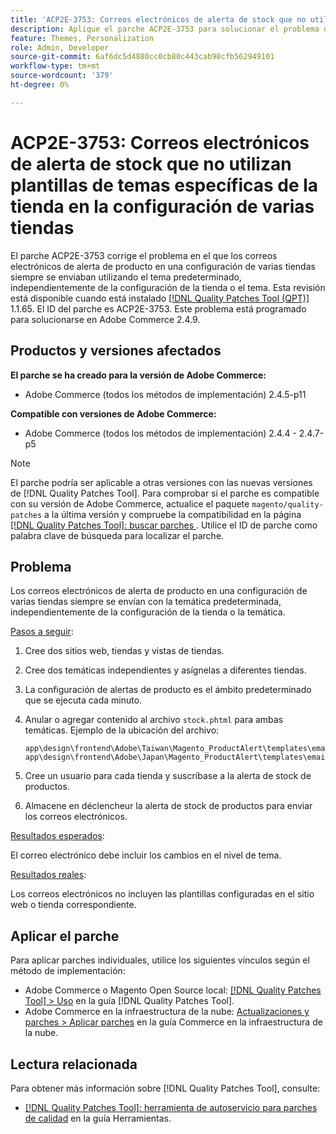 ```yaml
---
title: 'ACP2E-3753: Correos electrónicos de alerta de stock que no utilizan plantillas de temas específicas de la tienda en la configuración de varias tiendas'
description: Aplique el parche ACP2E-3753 para solucionar el problema de Adobe Commerce, donde los correos electrónicos de alerta de productos en una configuración de varias tiendas siempre se envían con la temática predeterminada, independientemente de la configuración de la tienda o el tema.
feature: Themes, Personalization
role: Admin, Developer
source-git-commit: 6af6dc5d4880cc0cb80c443cab98cfb562949101
workflow-type: tm+mt
source-wordcount: '379'
ht-degree: 0%

---
```



# ACP2E-3753: Correos electrónicos de alerta de stock que no utilizan plantillas de temas específicas de la tienda en la configuración de varias tiendas

El parche ACP2E-3753 corrige el problema en el que los correos electrónicos de alerta de producto en una configuración de varias tiendas siempre se enviaban utilizando el tema predeterminado, independientemente de la configuración de la tienda o el tema. Esta revisión está disponible cuando está instalado [[!DNL Quality Patches Tool (QPT)]](/help/tools/quality-patches-tool/quality-patches-tool-to-self-serve-quality-patches.md) 1.1.65. El ID del parche es ACP2E-3753. Este problema está programado para solucionarse en Adobe Commerce 2.4.9.

## Productos y versiones afectados

**El parche se ha creado para la versión de Adobe Commerce:**

* Adobe Commerce (todos los métodos de implementación) 2.4.5-p11

**Compatible con versiones de Adobe Commerce:**

* Adobe Commerce (todos los métodos de implementación) 2.4.4 - 2.4.7-p5

>[!NOTE]
>
>El parche podría ser aplicable a otras versiones con las nuevas versiones de [!DNL Quality Patches Tool]. Para comprobar si el parche es compatible con su versión de Adobe Commerce, actualice el paquete `magento/quality-patches` a la última versión y compruebe la compatibilidad en la página [[!DNL Quality Patches Tool]: buscar parches ](https://experienceleague.adobe.com/tools/commerce-quality-patches/index.html?lang=es). Utilice el ID de parche como palabra clave de búsqueda para localizar el parche.

## Problema

Los correos electrónicos de alerta de producto en una configuración de varias tiendas siempre se envían con la temática predeterminada, independientemente de la configuración de la tienda o la temática.

<u>Pasos a seguir</u>:

1. Cree dos sitios web, tiendas y vistas de tiendas.
1. Cree dos temáticas independientes y asígnelas a diferentes tiendas.
1. La configuración de alertas de producto es el ámbito predeterminado que se ejecuta cada minuto.
1. Anular o agregar contenido al archivo `stock.phtml` para ambas temáticas. Ejemplo de la ubicación del archivo:

   ```
   app\design\frontend\Adobe\Taiwan\Magento_ProductAlert\templates\email\stock.phtml
   app\design\frontend\Adobe\Japan\Magento_ProductAlert\templates\email\stock.phtml
   ```

1. Cree un usuario para cada tienda y suscríbase a la alerta de stock de productos.
1. Almacene en déclencheur la alerta de stock de productos para enviar los correos electrónicos.

<u>Resultados esperados</u>:

El correo electrónico debe incluir los cambios en el nivel de tema.

<u>Resultados reales</u>:

Los correos electrónicos no incluyen las plantillas configuradas en el sitio web o tienda correspondiente.

## Aplicar el parche

Para aplicar parches individuales, utilice los siguientes vínculos según el método de implementación:

* Adobe Commerce o Magento Open Source local: [[!DNL Quality Patches Tool] > Uso](/help/tools/quality-patches-tool/usage.md) en la guía [!DNL Quality Patches Tool].
* Adobe Commerce en la infraestructura de la nube: [Actualizaciones y parches > Aplicar parches](https://experienceleague.adobe.com/docs/commerce-cloud-service/user-guide/develop/upgrade/apply-patches.html?lang=es) en la guía Commerce en la infraestructura de la nube.

## Lectura relacionada

Para obtener más información sobre [!DNL Quality Patches Tool], consulte:

* [[!DNL Quality Patches Tool]: herramienta de autoservicio para parches de calidad](/help/tools/quality-patches-tool/quality-patches-tool-to-self-serve-quality-patches.md) en la guía Herramientas.
